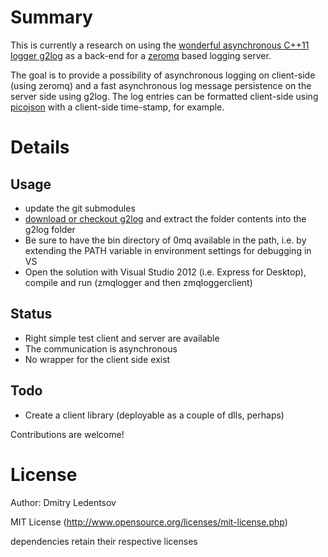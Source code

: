 Summary
=======

This is currently a research on using the [wonderful asynchronous C++11 logger g2log](http://www.codeproject.com/Articles/288827/g2log-An-efficient-asynchronous-logger-using-Cplus) as a back-end
for a [zeromq](http://www.zeromq.org/) based logging server.

The goal is to provide a possibility of asynchronous logging on client-side (using zeromq) and a fast asynchronous log message persistence on the server side using g2log.
The log entries can be formatted client-side using [picojson](https://github.com/kazuho/picojson) with a client-side time-stamp, for example.

Details
=======

Usage
-----

 * update the git submodules
 * [download or checkout g2log](https://bitbucket.org/KjellKod/g2log/overview) and extract the folder contents into the g2log folder
 * Be sure to have the bin directory of 0mq available in the path, i.e. by extending the PATH variable in environment settings for debugging in VS
 * Open the solution with Visual Studio 2012 (i.e. Express for Desktop), compile and run (zmqlogger and then zmqloggerclient)

Status
------

 * Right simple test client and server are available
 * The communication is asynchronous
 * No wrapper for the client side exist

Todo
----

 * Create a client library (deployable as a couple of dlls, perhaps)

Contributions are welcome!

License
=======

Author: Dmitry Ledentsov

MIT License (http://www.opensource.org/licenses/mit-license.php)

dependencies retain their respective licenses
